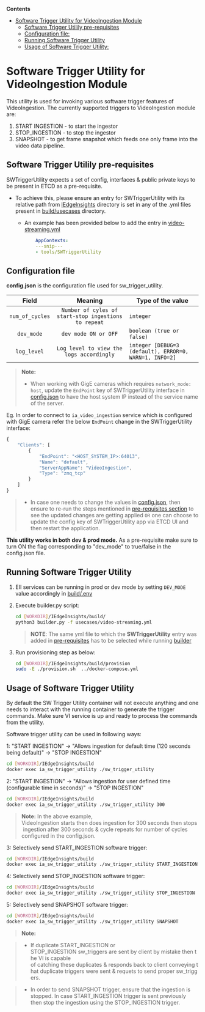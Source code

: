 **Contents**

- [Software Trigger Utility for VideoIngestion Module](#software-trigger-utility-for-videoingestion-module)
  - [Software Trigger Utilily pre-requisites](#software-trigger-utilily-pre-requisites)
  - [Configuration file:](#configuration-file)
  - [Running Software Trigger Utility](#running-software%C2%A0trigger%C2%A0utility)
  - [Usage of Software Trigger Utility:](#usage%C2%A0of%C2%A0software%C2%A0trigger%C2%A0utility)

# Software Trigger Utility for VideoIngestion Module

This utility is used for invoking various software trigger features of VideoIngestion. The currently supported triggers to VideoIngestion module are:

1. START INGESTION - to start the ingestor
2. STOP_INGESTION -  to stop the ingestor
3. SNAPSHOT - to get frame snapshot which feeds one only frame into the video data pipeline.

## Software Trigger Utilily pre-requisites

SWTriggerUtility expects a set of config, interfaces & public private keys to be present in ETCD as a pre-requisite.

* To achieve this, please ensure an entry for SWTriggerUtility with its relative path from [IEdgeInsights](../../) directory is set in any of the .yml files present in [build/usecases](https://github.com/open-edge-insights/eii-core/tree/master/build/usecases) directory.
  - An example has been provided below to add the entry in [video-streaming.yml](https://github.com/open-edge-insights/eii-core/blob/master/build/usecases/video-streaming.yml)

    ```yml
        AppContexts:
        ---snip---
        - tools/SWTriggerUtility
    ```

## Configuration file

**config.json** is the configuration file used for sw_trigger_utility.

|       Field      | Meaning |                                       Type of the value                                    |
| :-------------:  | :-----: | ------------------------------------------------------------------------------------ |
| `num_of_cycles`  | `Number of cyles of start-stop ingestions to repeat`   | `integer`                           |
| `dev_mode`       | `dev mode ON or OFF`   | `boolean (true or false)`  |
| `log_level`      | `Log level to view the logs accordingly`   |  `integer [DEBUG=3 (default), ERROR=0, WARN=1, INFO=2]`  |

> **Note:**
>
> - When working with GigE cameras which requires `network_mode: host`, update the `EndPoint` key of SWTriggerUtility interface in [config.json](./config.json) to have the host system IP instead of the service name of the server.

Eg. In order to connect to `ia_video_ingestion` service which is configured with GigE camera refer the below `EndPoint` change in the SWTriggerUtility interface:

  ```javascript
  {
      "Clients": [
          {
              "EndPoint": "<HOST_SYSTEM_IP>:64013",
              "Name": "default",
              "ServerAppName": "VideoIngestion",
              "Type": "zmq_tcp"
          }
      ]
  }
  ```

> - In case one needs to change the values in [config.json](./config.json), then ensure to re-run the steps mentioned in [pre-requisites section](#software-trigger-utilily-pre-requisites) to see the updated changes are getting applied `OR` one can choose to update the config key of SWTriggerUtility app via ETCD UI and then restart the application.

**This utility works in both dev & prod mode.**  As a pre-requisite make sure to turn ON the flag corresponding to "dev_mode" to true/false in the config.json file.

## Running Software Trigger Utility

1. EII services can be running in prod or dev mode by setting `DEV_MODE` value accordingly in [build/.env](https://github.com/open-edge-insights/eii-core/blob/master/build/.env)

2. Execute builder.py script:

   ```sh
   cd [WORKDIR]/IEdgeInsights/build/
   python3 builder.py -f usecases/video-streaming.yml
   ```

   > **NOTE**: The same yml file to which the **SWTriggerUtility** entry was added in [pre-requisites](#software-trigger-utilily-pre-requisites) has to be selected while running [builder](https://github.com/open-edge-insights/eii-core/blob/master/build/builder.py)

3. Run provisioning step as below:

   ```sh
   cd [WORKDIR]/IEdgeInsights/build/provision
   sudo -E ./provision.sh  ../docker-compose.yml
   ```

## Usage of Software Trigger Utility

By default the SW Trigger Utility container will not execute anything and one needs to interact with the running container to generate the trigger commands. Make sure VI service is up and ready to process the commands from the utility.

Software trigger utility can be used in following ways:

1: "START INGESTION" -> "Allows ingestion for default time (120 seconds being default)" -> "STOP INGESTION"

   ```sh
   cd [WORKDIR]/IEdgeInsights/build
   docker exec ia_sw_trigger_utility ./sw_trigger_utility
   ```

2: "START INGESTION" -> "Allows ingestion for user defined time (configurable time in seconds)" -> "STOP INGESTION"

   ```sh
   cd [WORKDIR]/IEdgeInsights/build
   docker exec ia_sw_trigger_utility ./sw_trigger_utility 300
   ```

   > **Note:** In the above example, VideoIngestion starts then does ingestion for 300 seconds then stops ingestion after 300 seconds & cycle repeats for number of cycles configured in the config.json.

3: Selectively send START_INGESTION software trigger:

   ```sh
   cd [WORKDIR]/IEdgeInsights/build
   docker exec ia_sw_trigger_utility ./sw_trigger_utility START_INGESTION
   ```

4: Selectively send STOP_INGESTION software trigger:

   ```sh
   cd [WORKDIR]/IEdgeInsights/build
   docker exec ia_sw_trigger_utility ./sw_trigger_utility STOP_INGESTION
   ```

5: Selectively send SNAPSHOT software trigger:

   ```sh
   cd [WORKDIR]/IEdgeInsights/build
   docker exec ia_sw_trigger_utility ./sw_trigger_utility SNAPSHOT
   ```

> **Note:** 

> - If duplicate START_INGESTION or STOP_INGESTION sw_triggers are sent by client by mistake then the VI is capable  of catching these duplicates & responds back to client conveying that duplicate triggers were sent & requets to send proper sw_triggers.

> - In order to send SNAPSHOT trigger, ensure that the ingestion is stopped. In case START_INGESTION trigger is sent previously then stop the ingestion using the STOP_INGESTION trigger.
